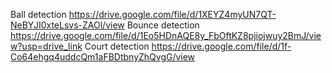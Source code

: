 Ball detection  https://drive.google.com/file/d/1XEYZ4myUN7QT-NeBYJI0xteLsvs-ZAOl/view
Bounce detection  https://drive.google.com/file/d/1Eo5HDnAQE8y_FbOftKZ8pjiojwuy2BmJ/view?usp=drive_link
Court detection https://drive.google.com/file/d/1f-Co64ehgq4uddcQm1aFBDtbnyZhQvgG/view

